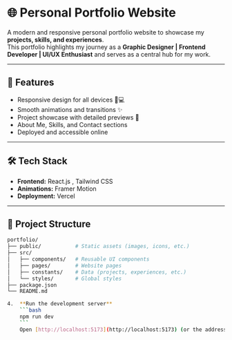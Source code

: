 # 🌐 Personal Portfolio Website

A modern and responsive personal portfolio website to showcase my **projects, skills, and experiences**.  
This portfolio highlights my journey as a **Graphic Designer | Frontend Developer | UI/UX Enthusiast** and serves as a central hub for my work.

---

## 🚀 Features

- Responsive design for all devices 📱💻  
- Smooth animations and transitions ✨  
- Project showcase with detailed previews 🔗  
- About Me, Skills, and Contact sections  
- Deployed and accessible online  

---

## 🛠️ Tech Stack

- **Frontend:** React.js , Tailwind CSS  
- **Animations:** Framer Motion  
- **Deployment:** Vercel 

---

## 📂 Project Structure

```bash
portfolio/
├── public/           # Static assets (images, icons, etc.)
├── src/
│   ├── components/   # Reusable UI components
│   ├── pages/        # Website pages
│   ├── constants/    # Data (projects, experiences, etc.)
│   └── styles/       # Global styles
├── package.json
└── README.md

4.  **Run the development server**
    ```bash
    npm run dev
    ```
    Open [http://localhost:5173](http://localhost:5173) (or the address shown in your terminal) to view it in your browser.

